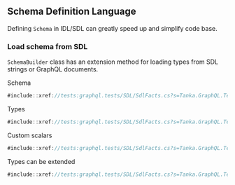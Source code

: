 ## Schema Definition Language

Defining `Schema` in IDL/SDL can greatly speed up and simplify code base.

### Load schema from SDL

`SchemaBuilder` class has an extension method for loading types from SDL strings
or GraphQL documents.

Schema

```csharp
#include::xref://tests:graphql.tests/SDL/SdlFacts.cs?s=Tanka.GraphQL.Tests.SDL.SdlFacts.Parse_Document_as_Schema
```

Types

```csharp
#include::xref://tests:graphql.tests/SDL/SdlFacts.cs?s=Tanka.GraphQL.Tests.SDL.SdlFacts.Parse_Document_with_types
```

Custom scalars

```csharp
#include::xref://tests:graphql.tests/SDL/SdlFacts.cs?s=Tanka.GraphQL.Tests.SDL.SdlFacts.Parse_custom_scalar
```

Types can be extended

```csharp
#include::xref://tests:graphql.tests/SDL/SdlFacts.cs?s=Tanka.GraphQL.Tests.SDL.SdlFacts.Parse_ObjectType_with_extension
```
